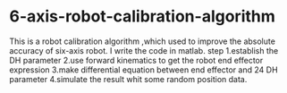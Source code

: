# 6-axis-robot-calibration-algorithm
This is a robot calibration algorithm ,which used to improve the absolute accuracy of six-axis robot.
I write the code in matlab.
step
1.establish the DH parameter
2.use forward kinematics to get the robot end effector expression 
3.make differential equation between end effector and 24 DH parameter
4.simulate the result whit some random position data.
